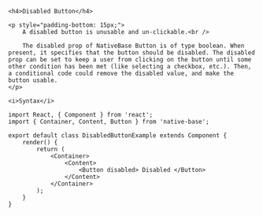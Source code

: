 <div class="section" id="disabledButton">

    <h4>Disabled Button</h4>

    <p style="padding-bottom: 15px;">
        A disabled button is unusable and un-clickable.<br />

        The disabled prop of NativeBase Button is of type boolean. When present, it specifies that the button should be disabled. The disabled prop can be set to keep a user from clicking on the button until some other condition has been met (like selecting a checkbox, etc.). Then, a conditional code could remove the disabled value, and make the button usable.
    </p>

    <i>Syntax</i>

<pre class="line-numbers"><code class="language-jsx">import React, { Component } from 'react';
import { Container, Content, Button } from 'native-base';
​
export default class DisabledButtonExample extends Component {
    render() {
        return (
            &lt;Container>
                &lt;Content>
                    &lt;Button disabled> Disabled &lt;/Button>
                &lt;/Content>
            &lt;/Container>
        );
    }
}</code></pre><br />

</div>
